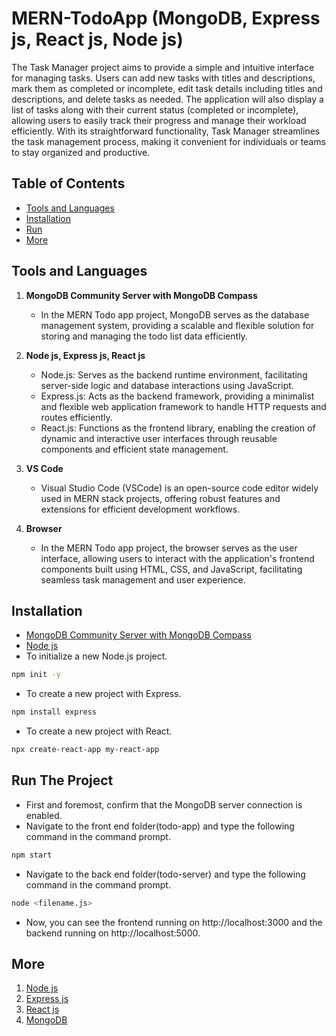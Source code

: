 # MERN-TodoApp (MongoDB, Express js, React js, Node js)

The Task Manager project aims to provide a simple and intuitive interface for managing tasks. Users can add new tasks with titles and descriptions, mark them as completed or incomplete, edit task details including titles and descriptions, and delete tasks as needed. The application will also display a list of tasks along with their current status (completed or incomplete), allowing users to easily track their progress and manage their workload efficiently. With its straightforward functionality, Task Manager streamlines the task management process, making it convenient for individuals or teams to stay organized and productive.

## Table of Contents
- [Tools and Languages](#about)
- [Installation](#installation)
- [Run](#run)
- [More](#more)

## Tools and Languages
1. **MongoDB Community Server with MongoDB Compass**
   - In the MERN Todo app project, MongoDB serves as the database management system, providing a scalable and flexible solution for storing and managing the todo list data efficiently.

2. **Node js, Express js, React js**
   - Node.js: Serves as the backend runtime environment, facilitating server-side logic and database interactions using JavaScript.
   - Express.js: Acts as the backend framework, providing a minimalist and flexible web application framework to handle HTTP requests and routes efficiently.
   - React.js: Functions as the frontend library, enabling the creation of dynamic and interactive user interfaces through reusable components and efficient state management.

3. **VS Code**
   - Visual Studio Code (VSCode) is an open-source code editor widely used in MERN stack projects, offering robust features and extensions for efficient development workflows.
  
4. **Browser**
   - In the MERN Todo app project, the browser serves as the user interface, allowing users to interact with the application's frontend components built using HTML, CSS, and JavaScript, facilitating seamless task management and user experience.

## Installation
- [MongoDB Community Server with MongoDB Compass](https://www.mongodb.com/try/download/community)
- [Node js](https://nodejs.org/en)
- To initialize a new Node.js project.
```bash
npm init -y
```
- To create a new project with Express.
```bash
npm install express
```

- To create a new project with React.
```bash
npx create-react-app my-react-app
```

## Run The Project

- First and foremost, confirm that the MongoDB server connection is enabled.
- Navigate to the front end folder(todo-app) and type the following command in the command prompt.
```bash
npm start
```

- Navigate to the back end folder(todo-server) and type the following command in the command prompt.
```bash
node <filename.js>
```

- Now, you can see the frontend running on http://localhost:3000 and the backend running on http://localhost:5000.

## More
1. [Node js](https://nodejs.org/docs/latest/api/)
2. [Express js](https://expressjs.com/en/starter/installing.html)
3. [React js](https://legacy.reactjs.org/docs/getting-started.html)
4. [MongoDB](https://www.mongodb.com/docs/)
